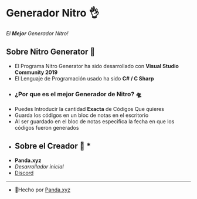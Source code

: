 # Generador Nitro 👌
_El **Mejor** Generador Nitro!_ 
## Sobre Nitro Generator 🎉
- El Programa Nitro Generator ha sido desarrollado con **Visual Studio Community 2019**
-   El Lenguaje de Programación usado ha sido **C# / C Sharp** 
-  ### ¿Por que es el mejor Generador de Nitro?  🛸
-    Puedes Introducir la cantidad **Exacta** de Códigos Que quieres 
-    Guarda los códigos en un bloc de notas en el escritorio 
-    Al ser guardado en el bloc de notas especifica la fecha en que los códigos fueron generados 
-   ## Sobre el Creador 🍻 * 
-   **Panda.xyz**
-    *Desarrollador inicial*
-    [Discord](https://dsc.gg/pandaxyz) 
-   --- 
-   🍭Hecho por [Panda.xyz](https://im-pandaxyz.netlify.app/)
